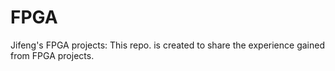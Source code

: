 # FPGA
 Jifeng's FPGA projects: 
 This repo. is created to share the experience gained from FPGA projects.
